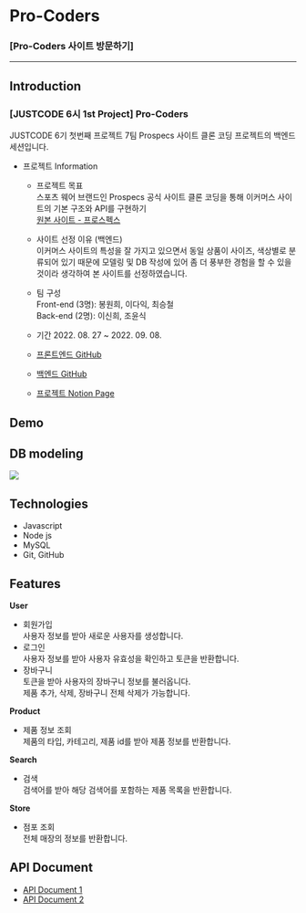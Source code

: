 # Pro-Coders

### [Pro-Coders 사이트 방문하기]

---

## Introduction

### [JUSTCODE 6시 1st Project] Pro-Coders

JUSTCODE 6기 첫번째 프로젝트 7팀 Prospecs 사이트 클론 코딩 프로젝트의 백엔드 세션입니다.

- 프로젝트 Information

  - 프로젝트 목표  
    스포츠 웨어 브랜드인 Prospecs 공식 사이트 클론 코딩을 통해 이커머스 사이트의 기본 구조와 API를 구현하기  
    [원본 사이트 - 프로스펙스](https://www.prospecs.com/)

  - 사이트 선정 이유 (백엔드)  
    이커머스 사이트의 특성을 잘 가지고 있으면서 동일 상품이 사이즈, 색상별로 분류되어 있기 때문에 모델링 및 DB 작성에 있어 좀 더 풍부한 경험을 할 수 있을 것이라 생각하여 본 사이트를 선정하였습니다.

  - 팀 구성  
    Front-end (3명): 봉원희, 이다익, 최승철  
    Back-end (2명): 이신희, 조윤식

  - 기간 2022. 08. 27 ~ 2022. 09. 08.

  - [프론트엔드 GitHub](https://github.com/wecode-bootcamp-korea/justcode-6-1st-pro-coders-front)
  - [백엔드 GitHub](https://github.com/wecode-bootcamp-korea/justcode-6-1st-pro-coders-back)
  - [프로젝트 Notion Page](https://www.notion.so/wecode/7team-Pro-Coders-6ed4512003274604aac55e2ee781e953)

## Demo

## DB modeling

<img src = "https://user-images.githubusercontent.com/107532513/188799644-ddb8932d-c2f7-4ead-9ed2-8638218efd4e.png">

## Technologies

- Javascript
- Node js
- MySQL
- Git, GitHub

## Features

**User**

- 회원가입  
  사용자 정보를 받아 새로운 사용자를 생성합니다.
- 로그인  
  사용자 정보를 받아 사용자 유효성을 확인하고 토큰을 반환합니다.
- 장바구니  
  토큰을 받아 사용자의 장바구니 정보를 불러옵니다.  
  제품 추가, 삭제, 장바구니 전체 삭제가 가능합니다.

**Product**

- 제품 정보 조회  
  제품의 타입, 카테고리, 제품 id를 받아 제품 정보를 반환합니다.

**Search**

- 검색  
  검색어를 받아 해당 검색어를 포함하는 제품 목록을 반환합니다.

**Store**

- 점포 조회  
  전체 매장의 정보를 반환합니다.

## API Document

- [API Document 1](https://documenter.getpostman.com/view/23155227/VUxSsm3G)
- [API Document 2](https://documenter.getpostman.com/view/22725460/VV56Lse1#dcb1bd31-4612-4794-abc0-e41d6723de22)
